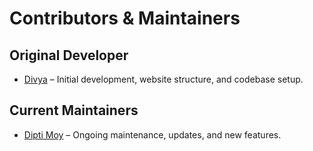 # Contributors & Maintainers

## Original Developer

- [Divya](https://github.com/divcs) – Initial development, website structure, and codebase setup.

## Current Maintainers

- [Dipti Moy](https://github.com/dip70) – Ongoing maintenance, updates, and new features.
